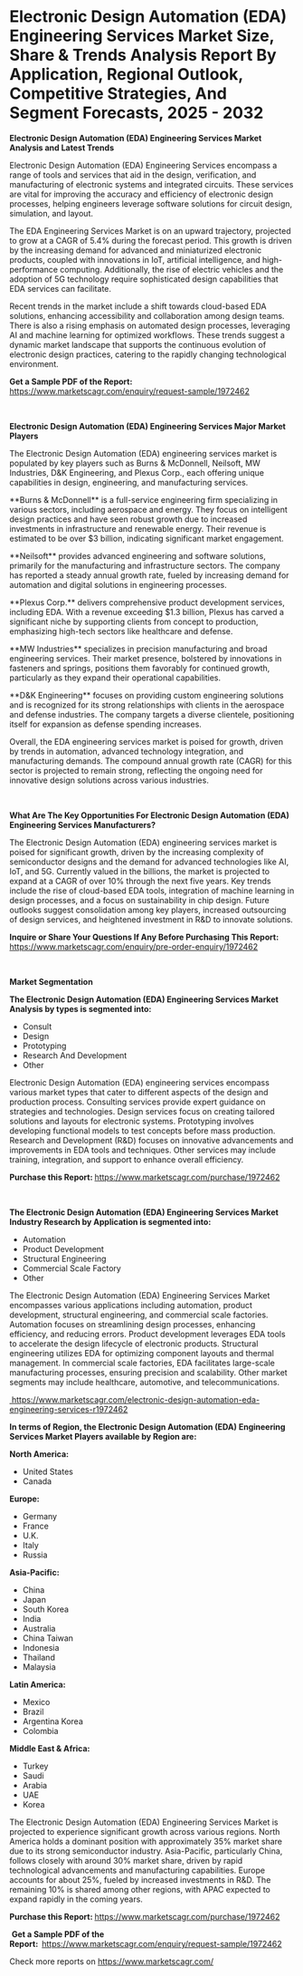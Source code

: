 <p><h1>Electronic Design Automation (EDA) Engineering Services Market Size, Share & Trends Analysis Report By Application, Regional Outlook, Competitive Strategies, And Segment Forecasts, 2025 - 2032</h1></p><p><strong>Electronic Design Automation (EDA) Engineering Services Market Analysis and Latest Trends</strong></p>
<p><p>Electronic Design Automation (EDA) Engineering Services encompass a range of tools and services that aid in the design, verification, and manufacturing of electronic systems and integrated circuits. These services are vital for improving the accuracy and efficiency of electronic design processes, helping engineers leverage software solutions for circuit design, simulation, and layout.</p><p>The EDA Engineering Services Market is on an upward trajectory, projected to grow at a CAGR of 5.4% during the forecast period. This growth is driven by the increasing demand for advanced and miniaturized electronic products, coupled with innovations in IoT, artificial intelligence, and high-performance computing. Additionally, the rise of electric vehicles and the adoption of 5G technology require sophisticated design capabilities that EDA services can facilitate. </p><p>Recent trends in the market include a shift towards cloud-based EDA solutions, enhancing accessibility and collaboration among design teams. There is also a rising emphasis on automated design processes, leveraging AI and machine learning for optimized workflows. These trends suggest a dynamic market landscape that supports the continuous evolution of electronic design practices, catering to the rapidly changing technological environment.</p></p>
<p><strong>Get a Sample PDF of the Report:&nbsp;</strong> <a href="https://www.marketscagr.com/enquiry/request-sample/1972462?utm_campaign=3095&utm_medium=2&utm_source=Github&utm_content=ia&utm_term=11032025&utm_id=electronic-design-automation-eda-engineering-services">https://www.marketscagr.com/enquiry/request-sample/1972462</a></p>
<p>&nbsp;</p>
<p><strong>Electronic Design Automation (EDA) Engineering Services Major Market Players</strong></p>
<p><p>The Electronic Design Automation (EDA) engineering services market is populated by key players such as Burns & McDonnell, Neilsoft, MW Industries, D&K Engineering, and Plexus Corp., each offering unique capabilities in design, engineering, and manufacturing services.</p><p>**Burns & McDonnell** is a full-service engineering firm specializing in various sectors, including aerospace and energy. They focus on intelligent design practices and have seen robust growth due to increased investments in infrastructure and renewable energy. Their revenue is estimated to be over $3 billion, indicating significant market engagement.</p><p>**Neilsoft** provides advanced engineering and software solutions, primarily for the manufacturing and infrastructure sectors. The company has reported a steady annual growth rate, fueled by increasing demand for automation and digital solutions in engineering processes.</p><p>**Plexus Corp.** delivers comprehensive product development services, including EDA. With a revenue exceeding $1.3 billion, Plexus has carved a significant niche by supporting clients from concept to production, emphasizing high-tech sectors like healthcare and defense.</p><p>**MW Industries** specializes in precision manufacturing and broad engineering services. Their market presence, bolstered by innovations in fasteners and springs, positions them favorably for continued growth, particularly as they expand their operational capabilities.</p><p>**D&K Engineering** focuses on providing custom engineering solutions and is recognized for its strong relationships with clients in the aerospace and defense industries. The company targets a diverse clientele, positioning itself for expansion as defense spending increases.</p><p>Overall, the EDA engineering services market is poised for growth, driven by trends in automation, advanced technology integration, and manufacturing demands. The compound annual growth rate (CAGR) for this sector is projected to remain strong, reflecting the ongoing need for innovative design solutions across various industries.</p></p>
<p>&nbsp;</p>
<p><strong>What Are The Key Opportunities For Electronic Design Automation (EDA) Engineering Services Manufacturers?</strong></p>
<p><p>The Electronic Design Automation (EDA) engineering services market is poised for significant growth, driven by the increasing complexity of semiconductor designs and the demand for advanced technologies like AI, IoT, and 5G. Currently valued in the billions, the market is projected to expand at a CAGR of over 10% through the next five years. Key trends include the rise of cloud-based EDA tools, integration of machine learning in design processes, and a focus on sustainability in chip design. Future outlooks suggest consolidation among key players, increased outsourcing of design services, and heightened investment in R&D to innovate solutions.</p></p>
<p><strong>Inquire or Share Your Questions If Any Before Purchasing This Report:</strong> <a href="https://www.marketscagr.com/enquiry/pre-order-enquiry/1972462?utm_campaign=3095&utm_medium=2&utm_source=Github&utm_content=ia&utm_term=11032025&utm_id=electronic-design-automation-eda-engineering-services">https://www.marketscagr.com/enquiry/pre-order-enquiry/1972462</a></p>
<p>&nbsp;</p>
<p><strong>Market Segmentation</strong></p>
<p><strong>The Electronic Design Automation (EDA) Engineering Services Market Analysis by types is segmented into:</strong></p>
<p><ul><li>Consult</li><li>Design</li><li>Prototyping</li><li>Research And Development</li><li>Other</li></ul></p>
<p><p>Electronic Design Automation (EDA) engineering services encompass various market types that cater to different aspects of the design and production process. Consulting services provide expert guidance on strategies and technologies. Design services focus on creating tailored solutions and layouts for electronic systems. Prototyping involves developing functional models to test concepts before mass production. Research and Development (R&D) focuses on innovative advancements and improvements in EDA tools and techniques. Other services may include training, integration, and support to enhance overall efficiency.</p></p>
<p><strong>Purchase this Report:&nbsp;</strong><a href="https://www.marketscagr.com/purchase/1972462?utm_campaign=3095&utm_medium=2&utm_source=Github&utm_content=ia&utm_term=11032025&utm_id=electronic-design-automation-eda-engineering-services">https://www.marketscagr.com/purchase/1972462</a></p>
<p>&nbsp;</p>
<p><strong>The Electronic Design Automation (EDA) Engineering Services Market Industry Research by Application is segmented into:</strong></p>
<p><ul><li>Automation</li><li>Product Development</li><li>Structural Engineering</li><li>Commercial Scale Factory</li><li>Other</li></ul></p>
<p><p>The Electronic Design Automation (EDA) Engineering Services Market encompasses various applications including automation, product development, structural engineering, and commercial scale factories. Automation focuses on streamlining design processes, enhancing efficiency, and reducing errors. Product development leverages EDA tools to accelerate the design lifecycle of electronic products. Structural engineering utilizes EDA for optimizing component layouts and thermal management. In commercial scale factories, EDA facilitates large-scale manufacturing processes, ensuring precision and scalability. Other market segments may include healthcare, automotive, and telecommunications.</p></p>
<p><a href="https://www.marketscagr.com/electronic-design-automation-eda-engineering-services-r1972462?utm_campaign=3095&utm_medium=2&utm_source=Github&utm_content=ia&utm_term=11032025&utm_id=electronic-design-automation-eda-engineering-services">&nbsp;https://www.marketscagr.com/electronic-design-automation-eda-engineering-services-r1972462</a></p>
<p><strong>In terms of Region, the Electronic Design Automation (EDA) Engineering Services Market Players available by Region are:</strong></p>
<p>
    <p> <strong> North America: </strong>
        <ul>
            <li>United States</li>
            <li>Canada</li>
        </ul>
        </p> 
    <p> <strong> Europe: </strong>
        <ul>
            <li>Germany</li>
            <li>France</li>
            <li>U.K.</li>
            <li>Italy</li>
            <li>Russia</li>
        </ul>
        </p> 
    <p> <strong> Asia-Pacific: </strong>
        <ul>
            <li>China</li>
            <li>Japan</li>
            <li>South Korea</li>
            <li>India</li>
            <li>Australia</li>
            <li>China Taiwan</li>
            <li>Indonesia</li>
            <li>Thailand</li>
            <li>Malaysia</li>
        </ul>
        </p> 
    <p> <strong> Latin America: </strong>
        <ul>
            <li>Mexico</li>
            <li>Brazil</li>
            <li>Argentina Korea</li>
            <li>Colombia</li>
        </ul>
        </p> 
    <p> <strong> Middle East & Africa: </strong>
        <ul>
            <li>Turkey</li>
            <li>Saudi</li>
            <li>Arabia</li>
            <li>UAE</li>
            <li>Korea</li>
        </ul>
    </p>
    </p>
<p><p>The Electronic Design Automation (EDA) Engineering Services Market is projected to experience significant growth across various regions. North America holds a dominant position with approximately 35% market share due to its strong semiconductor industry. Asia-Pacific, particularly China, follows closely with around 30% market share, driven by rapid technological advancements and manufacturing capabilities. Europe accounts for about 25%, fueled by increased investments in R&D. The remaining 10% is shared among other regions, with APAC expected to expand rapidly in the coming years.</p></p>
<p><strong>Purchase this Report: </strong><a href="https://www.marketscagr.com/purchase/1972462?utm_campaign=3095&utm_medium=2&utm_source=Github&utm_content=ia&utm_term=11032025&utm_id=electronic-design-automation-eda-engineering-services">https://www.marketscagr.com/purchase/1972462</a></p>
<p>&nbsp;<strong>Get a Sample PDF of the Report:&nbsp;&nbsp;</strong><a href="https://www.marketscagr.com/enquiry/request-sample/1972462?utm_campaign=3095&utm_medium=2&utm_source=Github&utm_content=ia&utm_term=11032025&utm_id=electronic-design-automation-eda-engineering-services">https://www.marketscagr.com/enquiry/request-sample/1972462</a></p>
<p><strong></strong></p>
<p>Check more reports on <a href="https://www.marketscagr.com/?utm_campaign=3095&utm_medium=2&utm_source=Github&utm_content=ia&utm_term=11032025&utm_id=electronic-design-automation-eda-engineering-services">https://www.marketscagr.com/</a></p>